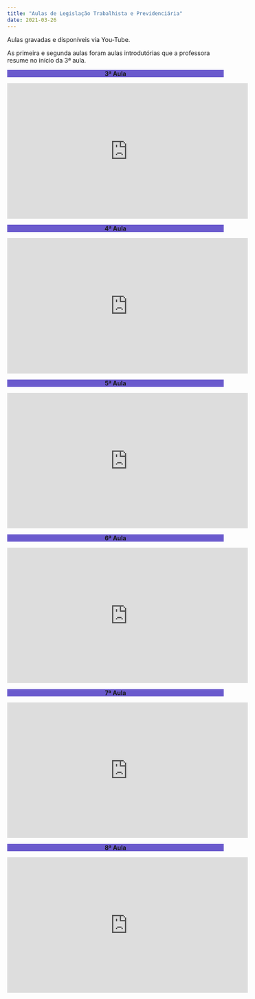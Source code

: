 ```yaml
---
title: "Aulas de Legislação Trabalhista e Previdenciária"
date: 2021-03-26
---
```

Aulas gravadas e disponíveis via You-Tube.

As primeira e segunda aulas foram aulas introdutórias que a professora resume no início da 3ª aula.

<div style="text-align:center"><b><p style="background-color:SlateBlue;">3ª Aula</p></b></div>


<iframe width="560" height="315" src="https://www.youtube.com/embed/xXU_z7fsnf0" title="YouTube video player" frameborder="0" allow="accelerometer; autoplay; clipboard-write; encrypted-media; gyroscope; picture-in-picture" allowfullscreen></iframe>

<div style="text-align:center"><b><p style="background-color:SlateBlue;">4ª Aula</p></b></div>

<iframe width="560" height="315" src="https://www.youtube.com/embed/0UUVdjP4o9E" title="YouTube video player" frameborder="0" allow="accelerometer; autoplay; clipboard-write; encrypted-media; gyroscope; picture-in-picture" allowfullscreen></iframe>

<div style="text-align:center"><b><p style="background-color:SlateBlue;">5ª Aula</p></b></div>

<iframe width="560" height="315" src="https://www.youtube.com/embed/2lY43g_yyZs" title="YouTube video player" frameborder="0" allow="accelerometer; autoplay; clipboard-write; encrypted-media; gyroscope; picture-in-picture" allowfullscreen></iframe>

<div style="text-align:center"><b><p style="background-color:SlateBlue;">6ª Aula</p></b></div>

<iframe width="560" height="315" src="https://www.youtube.com/embed/HN3lVrn0-Lc" title="YouTube video player" frameborder="0" allow="accelerometer; autoplay; clipboard-write; encrypted-media; gyroscope; picture-in-picture" allowfullscreen></iframe>

<div style="text-align:center"><b><p style="background-color:SlateBlue;">7ª Aula</p></b></div>

<iframe width="560" height="315" src="https://www.youtube.com/embed/tI06Vs9aYAE" title="YouTube video player" frameborder="0" allow="accelerometer; autoplay; clipboard-write; encrypted-media; gyroscope; picture-in-picture" allowfullscreen></iframe>

<div style="text-align:center"><b><p style="background-color:SlateBlue;">8ª Aula</p></b></div>

<iframe width="560" height="315" src="https://www.youtube.com/embed/FbK9WBCY3oc" title="YouTube video player" frameborder="0" allow="accelerometer; autoplay; clipboard-write; encrypted-media; gyroscope; picture-in-picture" allowfullscreen></iframe>
